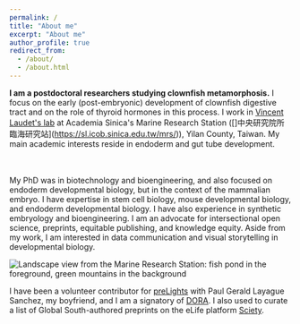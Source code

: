 ```yaml
---
permalink: /
title: "About me"
excerpt: "About me"
author_profile: true
redirect_from:
  - /about/
  - /about.html
---
```


**I am a postdoctoral researchers studying clownfish metamorphosis.** I focus on the early (post-embryonic) development of clownfish digestive tract and on the role of thyroid hormones in this process.  I work in [Vincent Laudet's lab](https://groups.oist.jp/meedu) at Academia Sinica's Marine Research Station ([]中央研究院所臨海研究站](https://sl.icob.sinica.edu.tw/mrs/)), Yilan County, Taiwan.  My main academic interests reside in endoderm and gut tube development.

<br/><br/>
My PhD was in biotechnology and bioengineering, and also focused on endoderm developmental biology, but in the context of the mammalian embryo. I have expertise in stem cell biology, mouse developmental biology, and endoderm developmental biology. I have also experience in synthetic embryology and bioengineering. I am an advocate for intersectional open science, preprints, equitable publishing, and knowledge equity. Aside from my work, I am interested in data communication and visual storytelling in developmental biology.

![Landscape view from the Marine Research Station: fish pond in the foreground, green mountains in the background](https://StefanoVianello.github.io/images/landscape.png)

I have been a volunteer contributor for [preLights](https://prelights.biologists.com/about-us/) with Paul Gerald Layague Sanchez, my boyfriend, and I am a signatory of [DORA](https://sfdora.org/read/). I also used to curate a list of Global South-authored preprints on the eLife platform [Sciety](https://sciety.org/users/ZonaPellucida_/lists/saved-articles).
